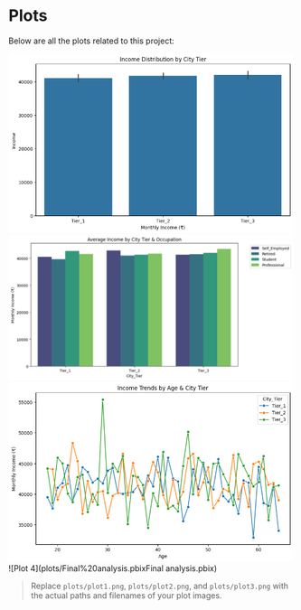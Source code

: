 # Plots

Below are all the plots related to this project:

![Plot 1](plots/plot1.png)
![Plot 2](plots/plot2.png)
![Plot 3](plots/plot3.png)
![Plot 4](plots/Final%20analysis.pbixFinal analysis.pbix)

> Replace `plots/plot1.png`, `plots/plot2.png`, and `plots/plot3.png` with the actual paths and filenames of your plot images.

